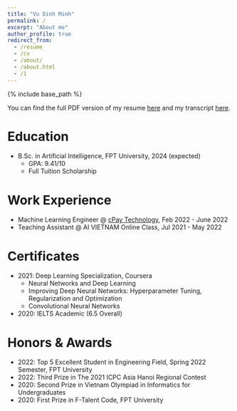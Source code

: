 ```yaml
---
title: "Vu Dinh Minh"
permalink: /
excerpt: "About me"
author_profile: true
redirect_from:
  - /resume
  - /cv
  - /about/
  - /about.html
  - /1
---
```


{% include base_path %}

You can find the full PDF version of my resume <a href="/files/vudinhminh_cv.pdf" target="_blank">here</a> and my transcript <a href="/files/vudinhminh_transcript.pdf" target="_blank">here</a>.

Education
======
* B.Sc. in Artificial Intelligence, FPT University, 2024 (expected)
  * GPA: 9.41/10
  * Full Tuition Scholarship


Work Experience
======
* Machine Learning Engineer @ <a href="https://www.cpay.technology" target="_blank">cPay Technology</a>, Feb 2022 - June 2022
* Teaching Assistant @ AI VIETNAM Online Class, Jul 2021 - May 2022


Certificates
======
* 2021: Deep Learning Specialization, Coursera
  * Neural Networks and Deep Learning
  * Improving Deep Neural Networks: Hyperparameter Tuning, Regularization and Optimization
  * Convolutional Neural Networks
* 2020: IELTS Academic (6.5 Overall)


Honors & Awards
======
* 2022: Top 5 Excellent Student in Engineering Field, Spring 2022 Semester, FPT University
* 2022: Third Prize in The 2021 ICPC Asia Hanoi Regional Contest
* 2020: Second Prize in Vietnam Olympiad in Informatics for Undergraduates
* 2020: First Prize in F-Talent Code, FPT University


<!-- Publications
======
  <ul>{% for post in site.publications %}
    {% include archive-single-cv.html %}
  {% endfor %}</ul> -->
